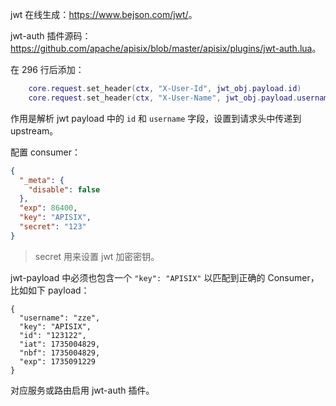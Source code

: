 jwt 在线生成：<https://www.bejson.com/jwt/>。

jwt-auth 插件源码：<https://github.com/apache/apisix/blob/master/apisix/plugins/jwt-auth.lua>。

在 296 行后添加：
```lua
    core.request.set_header(ctx, "X-User-Id", jwt_obj.payload.id)
    core.request.set_header(ctx, "X-User-Name", jwt_obj.payload.username)
```
作用是解析 jwt payload 中的 `id` 和 `username` 字段，设置到请求头中传递到 upstream。

配置 consumer：
```json
{
  "_meta": {
    "disable": false
  },
  "exp": 86400,
  "key": "APISIX",
  "secret": "123"
}
```
> secret 用来设置 jwt 加密密钥。

jwt-payload 中必须也包含一个 `"key": "APISIX"` 以匹配到正确的 Consumer，比如如下 payload：

```payload
{
  "username": "zze",
  "key": "APISIX",
  "id": "123122",
  "iat": 1735004829,
  "nbf": 1735004829,
  "exp": 1735091229
}
```

对应服务或路由启用 jwt-auth 插件。

